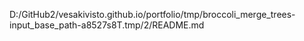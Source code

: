 D:/GitHub2/vesakivisto.github.io/portfolio/tmp/broccoli_merge_trees-input_base_path-a8527s8T.tmp/2/README.md
